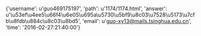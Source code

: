{'username': u'guo469175197', 'path': u'1174/1174.html', 'answer': u'\u53ef\u4ee5\u66f4\u6e05\u695a\u5730\u5bf9\u8c03\u7528\u5173\u7cfb\u8fdb\u884c\u8c03\u8bd5', 'email': u'guo-xy13@mails.tsinghua.edu.cn', 'time': '2016-02-27:21:40:00'}